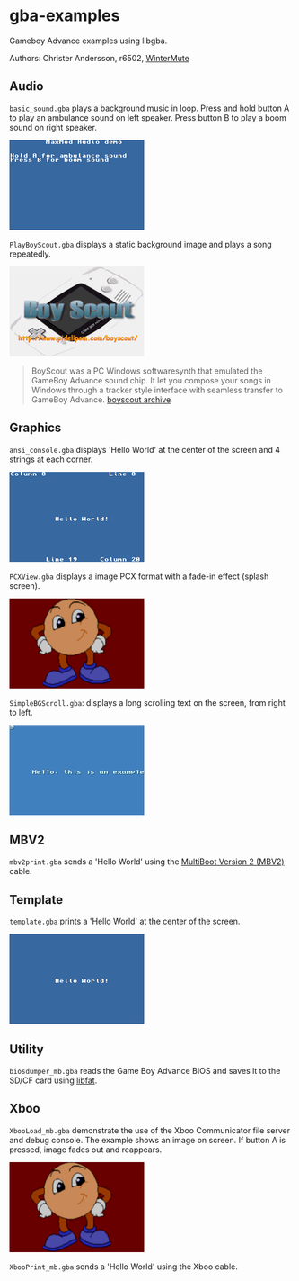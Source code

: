 # gba-examples

Gameboy Advance examples using libgba.

Authors: Christer Andersson, r6502, [WinterMute](https://github.com/WinterMute)

## Audio

`basic_sound.gba` plays a background music in loop. Press and hold button A to play an ambulance sound on left speaker. Press button B to play a boom sound on right speaker.

![MaxMod Audio Demo](img/basic_sound.png)

`PlayBoyScout.gba` displays a static background image and plays a song repeatedly.

![PlayBoyScout](img/PlayBoyScout.png)

> BoyScout was a PC Windows softwaresynth that emulated the GameBoy Advance sound chip. It let you compose your songs in Windows through a tracker style interface with seamless transfer to GameBoy Advance.
[boyscout archive](http://web.archive.org/web/20170503190240/http://pidelipom.com/boyscout)

## Graphics

`ansi_console.gba` displays 'Hello World' at the center of the screen and 4 strings at each corner.

![ansi_console](img/ansi_console.png)

`PCXView.gba` displays a image PCX format with a fade-in effect (splash screen).

![PCXView.gba](img/PCXView.png)

`SimpleBGScroll.gba`: displays a long scrolling text on the screen, from right to left.

![SimpleBGScroll](img/SimpleBGScroll.gif)

## MBV2

`mbv2print.gba` sends a 'Hello World' using the [MultiBoot Version 2 (MBV2)](http://www.devrs.com/gba/files/mbv2faqs.php) cable.

## Template

`template.gba` prints a 'Hello World' at the center of the screen.

![template](img/template.png)

## Utility

`biosdumper_mb.gba` reads the Game Boy Advance BIOS and saves it to the SD/CF card using [libfat](https://github.com/devkitPro/libfat).

## Xboo

`XbooLoad_mb.gba` demonstrate the use of the Xboo Communicator file server and debug console. The example shows an image on screen. If button A is pressed, image fades out and reappears.

![XbooLoad](img/XbooLoad.png)

`XbooPrint_mb.gba` sends a 'Hello World' using the Xboo cable.